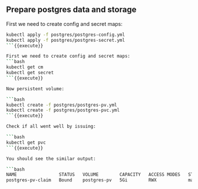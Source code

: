 ## Prepare postgres data and storage

First we need to create config and secret maps:
```bash
kubectl apply -f postgres/postgres-config.yml
kubectl apply -f postgres/postgres-secret.yml
```{{execute}}

First we need to create config and secret maps:
```bash
kubectl get cm
kubectl get secret
```{{execute}}

Now persistent volume:

```bash
kubectl create -f postgres/postgres-pv.yml
kubectl create -f postgres/postgres-pvc.yml
```{{execute}}

Check if all went well by issuing:

```bash
kubectl get pvc
```{{execute}}

You should see the similar output:

```bash
NAME                STATUS   VOLUME        CAPACITY   ACCESS MODES   STORAGECLASS   AGE
postgres-pv-claim   Bound    postgres-pv   5Gi        RWX            manual         35s
```
